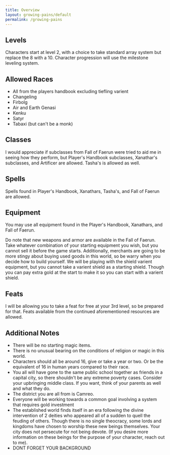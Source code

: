 ```yaml
---
title: Overview
layout: growing-pains/default
permalink: /growing-pains
---
```


## Levels

Characters start at level 2, with a choice to take standard array system but replace the 8 with a 10. Character progression will use the milestone leveling system.

## Allowed Races

- All from the players handbook excluding tiefling varient
- Changeling
- Firbolg
- Air and Earth Genasi
- Kenku
- Satyr
- Tabaxi (but can't be a monk)

## Classes

I would appreciate if subclasses from Fall of Faerun were tried to aid me in seeing how they perform, but Player's Handbook subclasses, Xanathar's subclasses, and Artificer are allowed. Tasha's is allowed as well.

## Spells

Spells found in Player's Handbook, Xanathars, Tasha's, and Fall of Faerun are allowed.

## Equipment

You may use all equipment found in the Player's Handbook, Xanathars, and Fall of Faerun.

Do note that new weapons and armor are available in the Fall of Faerun. Take whatever combination of your starting equipment you wish, but you cannot sell it before the game starts. Additionally, merchants are going to be more stingy about buying used goods in this world, so be warry when you decide how to build yourself. We will be playing with the shield varient equipment, but you cannot take a varient shield as a starting shield. Though you can pay extra gold at the start to make it so you can start with a varient shield.

## Feats

I will be allowing you to take a feat for free at your 3rd level, so be prepared for that. Feats available from the continued aforementioned resources are allowed.

## Additional Notes

- There will be no starting magic items.
- There is no unusual bearing on the conditions of religion or magic in this world.
- Characters should all be around 16, give or take a year or two. Or be the equivalent of 16 in human years compared to their race.
- You all will have gone to the same public school together as friends in a capital city, so there shouldn't be any extreme poverty cases. Consider your upbringing middle class. If you want, think of your parents as well and what they do.
- The district you are all from is Camreo.
- Everyone will be working towards a common goal involving a system that requires gold investment
- The established world finds itself in an era following the divine intervention of 2 deities who appeared all of a sudden to quell the feuding of others. Though there is no single theocracy, some lords and kingdoms have chosen to worship these new beings themselves. Your city does not persecute for not being devote. (If you desire more information on these beings for the purpose of your character, reach out to me).
- DONT FORGET YOUR BACKGROUND
